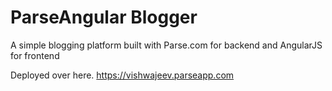 ParseAngular Blogger
==============

A simple blogging platform built with Parse.com for backend and AngularJS for frontend

Deployed over here. https://vishwajeev.parseapp.com
